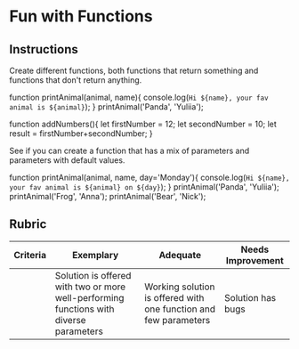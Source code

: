 # Fun with Functions

## Instructions

Create different functions, both functions that return something and functions that don't return anything.

function printAnimal(animal, name){
  console.log(`Hi ${name}, your fav animal is ${animal}`);
}
printAnimal('Panda', 'Yuliia');


function addNumbers(){
  let firstNumber = 12;
  let secondNumber = 10;
  let result = firstNumber+secondNumber;
}


See if you can create a function that has a mix of parameters and parameters with default values.


function printAnimal(animal, name, day='Monday'){
  console.log(`Hi ${name}, your fav animal is ${animal} on ${day}`);
}
printAnimal('Panda', 'Yuliia');
printAnimal('Frog', 'Anna');
printAnimal('Bear', 'Nick');

## Rubric

| Criteria | Exemplary                                                                              | Adequate                                                         | Needs Improvement |
| -------- | -------------------------------------------------------------------------------------- | ---------------------------------------------------------------- | ----------------- |
|          | Solution is offered with two or more well-performing functions with diverse parameters | Working solution is offered with one function and few parameters | Solution has bugs |
